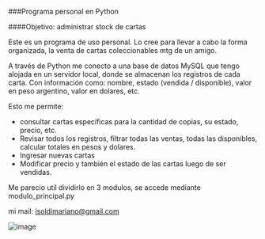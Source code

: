 
###Programa personal en Python

####Objetivo: administrar stock de cartas

Este es un programa de uso personal. Lo cree para llevar a cabo la forma organizada, la venta de cartas coleccionables mtg de un amigo.

A través de Python me conecto a una base de datos MySQL que tengo alojada en un servidor local, donde se almacenan los registros de cada carta. Con información como: nombre, estado (vendida / disponible), valor en peso argentino, valor en dolares, etc.

Esto me permite:
- consultar cartas específicas para la cantidad de copias, su estado, precio, etc. 
- Revisar todos los registros, filtrar todas las ventas, todas las disponibles, calcular totales en pesos y dolares.
- Ingresar nuevas cartas
- Modificar precio y también el estado de las cartas luego de ser vendidas.

Me parecio util dividirlo en 3 modulos, se accede mediante modulo_principal.py

mi mail: isoldimariano@gmail.com

![image](https://user-images.githubusercontent.com/54587158/73561531-f014b380-4437-11ea-9d4e-63f9def1decb.png)